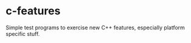 
c-features
==========

Simple test programs to exercise new C++ features, especially platform
specific stuff.
